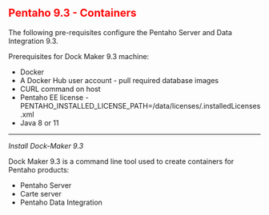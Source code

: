 ## <font color='red'>Pentaho 9.3 - Containers</font>  

The following pre-requisites configure the Pentaho Server and Data Integration 9.3.

Prerequisites for Dock Maker 9.3 machine:
* Docker
* A Docker Hub user account - pull required database images
* CURL command on host
* Pentaho EE license - PENTAHO_INSTALLED_LICENSE_PATH=/data/licenses/.installedLicenses.xml
* Java 8 or 11


---

<em>Install Dock-Maker 9.3</em>  

Dock Maker 9.3 is a command line tool used to create containers for Pentaho products:
* Pentaho Server
* Carte server
* Pentaho Data Integration